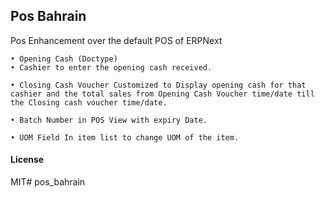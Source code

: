 ## Pos Bahrain

Pos Enhancement over the default POS of ERPNext

    • Opening Cash (Doctype)
    • Cashier to enter the opening cash received.
      
    • Closing Cash Voucher Customized to Display opening cash for that cashier and the total sales from Opening Cash Voucher time/date till the Closing cash voucher time/date.
      
    • Batch Number in POS View with expiry Date.
      
    • UOM Field In item list to change UOM of the item.



#### License

MIT# pos_bahrain
